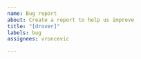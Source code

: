 ```yaml
---
name: Bug report
about: Create a report to help us improve
title: "[drover]"
labels: bug
assignees: vroncevic

---
```



